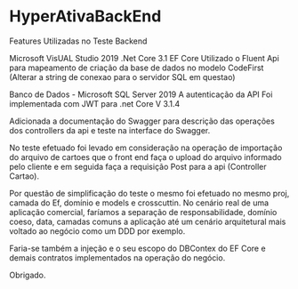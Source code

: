 # HyperAtivaBackEnd
Features Utilizadas no Teste Backend

Microsoft VisUAL Studio 2019
.Net Core 3.1
EF Core Utilizado o Fluent Api para mapeamento de criação da base de dados no modelo CodeFirst  (Alterar a string de conexao para o servidor SQL em questao)

Banco de Dados - Microsoft SQL Server 2019
A autenticação da API Foi implementada com JWT para .net Core V 3.1.4

Adicionada a documentação do Swagger para descrição das operações dos controllers da api e teste na interface do Swagger.

No teste efetuado foi levado em consideração na operação de importação do arquivo de cartoes que o front end faça o upload do arquivo informado pelo cliente e em seguida faça a requisição Post para a api (Controller Cartao).

Por questão de simplificação do teste o mesmo foi efetuado no mesmo proj, camada do Ef, domínio e models e crosscuttin.  No cenário real de uma aplicação comercial, faríamos a separação de responsabilidade, domínio coeso, data, camadas comuns a aplicação até um cenário arquitetural mais voltado ao negócio como um DDD por exemplo.

Faria-se também a injeção e o seu escopo do DBContex do EF Core e demais contratos implementados na operação do negócio.


Obrigado.





